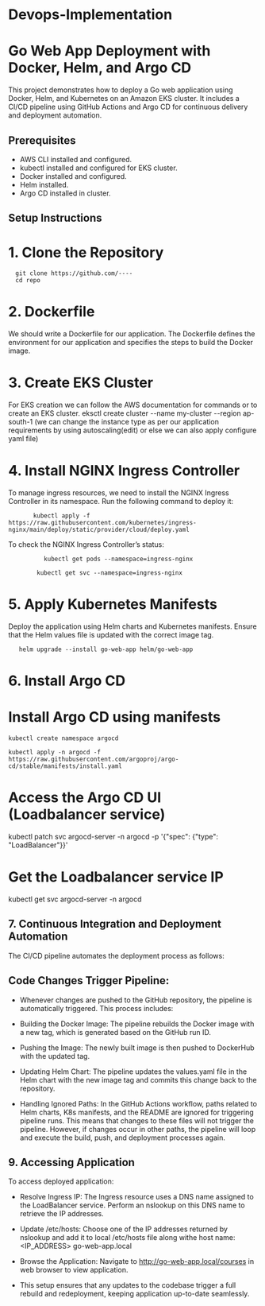 # Devops-Implementation
# Go Web App Deployment with Docker, Helm, and Argo CD
This project demonstrates how to deploy a Go web application using Docker, Helm, and Kubernetes on an Amazon EKS cluster. It includes a CI/CD pipeline using GitHub Actions and Argo CD for continuous delivery and deployment automation.
## Prerequisites
- AWS CLI installed and configured.
- kubectl installed and configured for EKS cluster.
- Docker installed and configured.
- Helm installed.
- Argo CD installed in cluster.
## Setup Instructions
# 1. Clone the Repository
      git clone https://github.com/----
      cd repo
# 2. Dockerfile
We should  write a Dockerfile for our application. The Dockerfile defines the environment for our application and specifies the steps to build the Docker image.

# 3. Create EKS Cluster
For EKS creation we can follow the AWS documentation for commands or to create an EKS cluster.
              eksctl create cluster --name my-cluster --region ap-south-1
(we can change the instance type as per our application requirements by using autoscaling(edit) or else we can also apply configure yaml file)

# 4. Install NGINX Ingress Controller

To manage ingress resources, we need to install the NGINX Ingress Controller in its namespace. Run the following command to deploy it:

           kubectl apply -f https://raw.githubusercontent.com/kubernetes/ingress-nginx/main/deploy/static/provider/cloud/deploy.yaml
           
To check the NGINX Ingress Controller’s status:

              kubectl get pods --namespace=ingress-nginx
   
            kubectl get svc --namespace=ingress-nginx
   
# 5. Apply Kubernetes Manifests

Deploy the application using Helm charts and Kubernetes manifests. Ensure that the Helm values file is updated with the correct image tag.


       helm upgrade --install go-web-app helm/go-web-app
 
# 6. Install Argo CD

# Install Argo CD using manifests

    kubectl create namespace argocd
    
    kubectl apply -n argocd -f https://raw.githubusercontent.com/argoproj/argo-cd/stable/manifests/install.yaml


# Access the Argo CD UI (Loadbalancer service) 


kubectl patch svc argocd-server -n argocd -p '{"spec": {"type": "LoadBalancer"}}'


# Get the Loadbalancer service IP

kubectl get svc argocd-server -n argocd

## 7. Continuous Integration and Deployment Automation

The CI/CD pipeline automates the deployment process as follows:

## Code Changes Trigger Pipeline: 

- Whenever changes are pushed to the GitHub repository, the pipeline is automatically triggered. This process includes:
- Building the Docker Image: The pipeline rebuilds the Docker image with a new tag, which is generated based on the GitHub run ID.
- Pushing the Image: The newly built image is then pushed to DockerHub with the updated tag.
- Updating Helm Chart: The pipeline updates the values.yaml file in the Helm chart with the new image tag and commits this change back to the repository.

- Handling Ignored Paths: In the GitHub Actions workflow, paths related to Helm charts, K8s manifests, and the README are ignored for triggering pipeline runs. This means that changes to these files will not trigger the pipeline. However, if changes occur in other paths, the pipeline will loop and execute the build, push, and deployment processes again.

## 9. Accessing Application

To access deployed application:

- Resolve Ingress IP: The Ingress resource uses a DNS name assigned to the LoadBalancer service. Perform an nslookup on this DNS name to retrieve the IP addresses.

- Update /etc/hosts: Choose one of the IP addresses returned by nslookup and add it to local /etc/hosts file along withe host name:
      <IP_ADDRESS> go-web-app.local
- Browse the Application: Navigate to http://go-web-app.local/courses in web browser to view application.
- This setup ensures that any updates to the codebase trigger a full rebuild and redeployment, keeping application up-to-date seamlessly.
